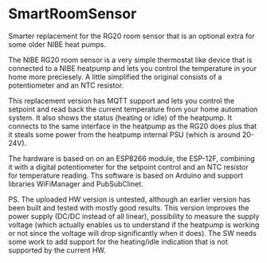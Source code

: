 # SmartRoomSensor
Smarter replacement for the RG20 room sensor that is an optional extra for some older NIBE heat pumps.

The NIBE RG20 room sensor is a very simple thermostat like device that is connected to a NIBE heatpump and lets you control the temperature in your home more preciesely. A little simplified the original consists of a potentiometer and an NTC resistor.

This replacement version has MQTT support and lets you control the setpoint and read back the current temperature from your home automation system. It also shows the status (heating or idle) of the heatpump.
It connects to the same interface in the heatpump as the RG20 does plus that it steals some power from the heatpump internal PSU (which is around 20-24V).

The hardware is based on on an ESP8266 module, the ESP-12F, combining it with a digital potentiometer for the setpoint control and an NTC resistor for temperature reading.
Ths software is based on Arduino and support libraries WiFiManager and PubSubClinet.

PS. The uploaded HW version is untested, although an earlier version has been built and tested with mostly good results. This version improves the power supply (DC/DC instead of all linear), possibility to measure the supply voltage (which actually enables us to understand if the heatpump is working or not since the voltage will drop significantly when it does). The SW needs some work to add support for the heating/idle indication that is not supported by the current HW.
